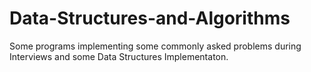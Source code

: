 # Data-Structures-and-Algorithms

Some programs implementing some commonly asked problems during Interviews and some Data Structures Implementaton.
